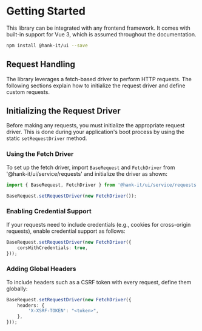 # Getting Started

This library can be integrated with any frontend framework. It comes with built-in support for Vue 3, which is assumed
throughout the documentation.

````bash
npm install @hank-it/ui --save
````

## Request Handling

The library leverages a fetch-based driver to perform HTTP requests. The following sections explain how to initialize
the request driver and define custom requests.

## Initializing the Request Driver

Before making any requests, you must initialize the appropriate request driver. This is done during your application's
boot process by using the static `setRequestDriver` method.

### Using the Fetch Driver

To set up the fetch driver, import `BaseRequest` and `FetchDriver` from '@hank-it/ui/service/requests' and initialize
the driver as shown:

```typescript
import { BaseRequest, FetchDriver } from '@hank-it/ui/service/requests';

BaseRequest.setRequestDriver(new FetchDriver());
```

### Enabling Credential Support

If your requests need to include credentials (e.g., cookies for cross-origin requests), enable credential support as
follows:

```typescript
BaseRequest.setRequestDriver(new FetchDriver({
    corsWithCredentials: true,
}));
```

### Adding Global Headers

To include headers such as a CSRF token with every request, define them globally:

```typescript
BaseRequest.setRequestDriver(new FetchDriver({
    headers: {
        'X-XSRF-TOKEN': "<token>",
    },
}));
```